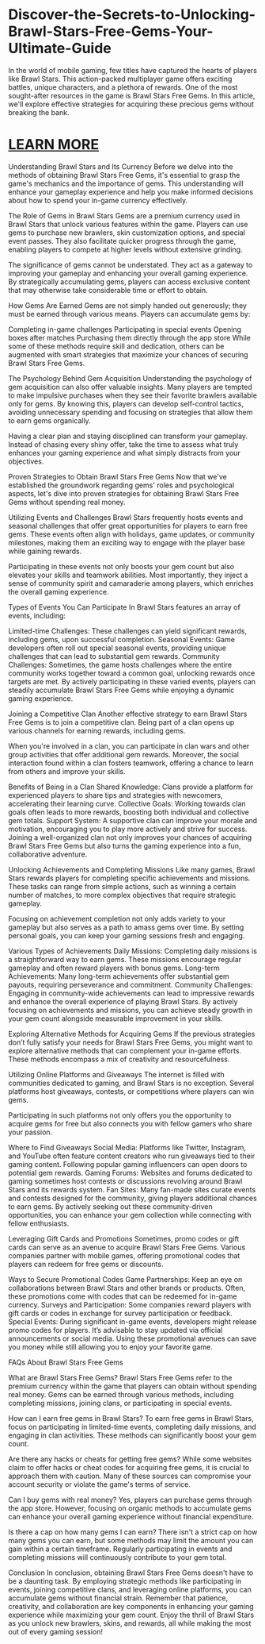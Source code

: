 # Discover-the-Secrets-to-Unlocking-Brawl-Stars-Free-Gems-Your-Ultimate-Guide
In the world of mobile gaming, few titles have captured the hearts of players like Brawl Stars. This action-packed multiplayer game offers exciting battles, unique characters, and a plethora of rewards. One of the most sought-after resources in the game is Brawl Stars Free Gems. In this article, we'll explore effective strategies for acquiring these precious gems without breaking the bank.

<h1><a href="https://sites.google.com/view/freebrawlstarsgems2025/">LEARN MORE</a></h1>

Understanding Brawl Stars and Its Currency
Before we delve into the methods of obtaining Brawl Stars Free Gems, it's essential to grasp the game's mechanics and the importance of gems. This understanding will enhance your gameplay experience and help you make informed decisions about how to spend your in-game currency effectively.

The Role of Gems in Brawl Stars
Gems are a premium currency used in Brawl Stars that unlock various features within the game. Players can use gems to purchase new brawlers, skin customization options, and special event passes. They also facilitate quicker progress through the game, enabling players to compete at higher levels without extensive grinding.

The significance of gems cannot be understated. They act as a gateway to improving your gameplay and enhancing your overall gaming experience. By strategically accumulating gems, players can access exclusive content that may otherwise take considerable time or effort to obtain.

How Gems Are Earned
Gems are not simply handed out generously; they must be earned through various means. Players can accumulate gems by:

Completing in-game challenges
Participating in special events
Opening boxes after matches
Purchasing them directly through the app store
While some of these methods require skill and dedication, others can be augmented with smart strategies that maximize your chances of securing Brawl Stars Free Gems.

The Psychology Behind Gem Acquisition
Understanding the psychology of gem acquisition can also offer valuable insights. Many players are tempted to make impulsive purchases when they see their favorite brawlers available only for gems. By knowing this, players can develop self-control tactics, avoiding unnecessary spending and focusing on strategies that allow them to earn gems organically.

Having a clear plan and staying disciplined can transform your gameplay. Instead of chasing every shiny offer, take the time to assess what truly enhances your gaming experience and what simply distracts from your objectives.

Proven Strategies to Obtain Brawl Stars Free Gems
Now that we've established the groundwork regarding gems' roles and psychological aspects, let's dive into proven strategies for obtaining Brawl Stars Free Gems without spending real money.

Utilizing Events and Challenges
Brawl Stars frequently hosts events and seasonal challenges that offer great opportunities for players to earn free gems. These events often align with holidays, game updates, or community milestones, making them an exciting way to engage with the player base while gaining rewards.

Participating in these events not only boosts your gem count but also elevates your skills and teamwork abilities. Most importantly, they inject a sense of community spirit and camaraderie among players, which enriches the overall gaming experience.

Types of Events You Can Participate In
Brawl Stars features an array of events, including:

Limited-time Challenges: These challenges can yield significant rewards, including gems, upon successful completion.
Seasonal Events: Game developers often roll out special seasonal events, providing unique challenges that can lead to substantial gem rewards.
Community Challenges: Sometimes, the game hosts challenges where the entire community works together toward a common goal, unlocking rewards once targets are met.
By actively participating in these varied events, players can steadily accumulate Brawl Stars Free Gems while enjoying a dynamic gaming experience.

Joining a Competitive Clan
Another effective strategy to earn Brawl Stars Free Gems is to join a competitive clan. Being part of a clan opens up various channels for earning rewards, including gems.

When you're involved in a clan, you can participate in clan wars and other group activities that offer additional gem rewards. Moreover, the social interaction found within a clan fosters teamwork, offering a chance to learn from others and improve your skills.

Benefits of Being in a Clan
Shared Knowledge: Clans provide a platform for experienced players to share tips and strategies with newcomers, accelerating their learning curve.
Collective Goals: Working towards clan goals often leads to more rewards, boosting both individual and collective gem totals.
Support System: A supportive clan can improve your morale and motivation, encouraging you to play more actively and strive for success.
Joining a well-organized clan not only improves your chances of acquiring Brawl Stars Free Gems but also turns the gaming experience into a fun, collaborative adventure.

Unlocking Achievements and Completing Missions
Like many games, Brawl Stars rewards players for completing specific achievements and missions. These tasks can range from simple actions, such as winning a certain number of matches, to more complex objectives that require strategic gameplay.

Focusing on achievement completion not only adds variety to your gameplay but also serves as a path to amass gems over time. By setting personal goals, you can keep your gaming sessions fresh and engaging.

Various Types of Achievements
Daily Missions: Completing daily missions is a straightforward way to earn gems. These missions encourage regular gameplay and often reward players with bonus gems.
Long-term Achievements: Many long-term achievements offer substantial gem payouts, requiring perseverance and commitment.
Community Challenges: Engaging in community-wide achievements can lead to impressive rewards and enhance the overall experience of playing Brawl Stars.
By actively focusing on achievements and missions, you can achieve steady growth in your gem count alongside measurable improvement in your skills.

Exploring Alternative Methods for Acquiring Gems
If the previous strategies don’t fully satisfy your needs for Brawl Stars Free Gems, you might want to explore alternative methods that can complement your in-game efforts. These methods encompass a mix of creativity and resourcefulness.

Utilizing Online Platforms and Giveaways
The internet is filled with communities dedicated to gaming, and Brawl Stars is no exception. Several platforms host giveaways, contests, or competitions where players can win gems.

Participating in such platforms not only offers you the opportunity to acquire gems for free but also connects you with fellow gamers who share your passion.

Where to Find Giveaways
Social Media: Platforms like Twitter, Instagram, and YouTube often feature content creators who run giveaways tied to their gaming content. Following popular gaming influencers can open doors to potential gem rewards.
Gaming Forums: Websites and forums dedicated to gaming sometimes host contests or discussions revolving around Brawl Stars and its rewards system.
Fan Sites: Many fan-made sites curate events and contests designed for the community, giving players additional chances to earn gems.
By actively seeking out these community-driven opportunities, you can enhance your gem collection while connecting with fellow enthusiasts.

Leveraging Gift Cards and Promotions
Sometimes, promo codes or gift cards can serve as an avenue to acquire Brawl Stars Free Gems. Various companies partner with mobile games, offering promotional codes that players can redeem for free gems or discounts.

Ways to Secure Promotional Codes
Game Partnerships: Keep an eye on collaborations between Brawl Stars and other brands or products. Often, these promotions come with codes that can be redeemed for in-game currency.
Surveys and Participation: Some companies reward players with gift cards or codes in exchange for survey participation or feedback.
Special Events: During significant in-game events, developers might release promo codes for players. It’s advisable to stay updated via official announcements or social media.
Using these promotional avenues can save you money while still allowing you to enjoy your favorite game.

FAQs About Brawl Stars Free Gems

What are Brawl Stars Free Gems?
Brawl Stars Free Gems refer to the premium currency within the game that players can obtain without spending real money. Gems can be earned through various methods, including completing missions, joining clans, or participating in special events.

How can I earn free gems in Brawl Stars?
To earn free gems in Brawl Stars, focus on participating in limited-time events, completing daily missions, and engaging in clan activities. These methods can significantly boost your gem count.

Are there any hacks or cheats for getting free gems?
While some websites claim to offer hacks or cheat codes for acquiring free gems, it is crucial to approach them with caution. Many of these sources can compromise your account security or violate the game's terms of service.

Can I buy gems with real money?
Yes, players can purchase gems through the app store. However, focusing on organic methods to accumulate gems can enhance your overall gaming experience without financial expenditure.

Is there a cap on how many gems I can earn?
There isn't a strict cap on how many gems you can earn, but some methods may limit the amount you can gain within a certain timeframe. Regularly participating in events and completing missions will continuously contribute to your gem total.

Conclusion
In conclusion, obtaining Brawl Stars Free Gems doesn't have to be a daunting task. By employing strategic methods like participating in events, joining competitive clans, and leveraging online platforms, you can accumulate gems without financial strain. Remember that patience, creativity, and collaboration are key components in enhancing your gaming experience while maximizing your gem count. Enjoy the thrill of Brawl Stars as you unlock new brawlers, skins, and rewards, all while making the most out of every gaming session!
